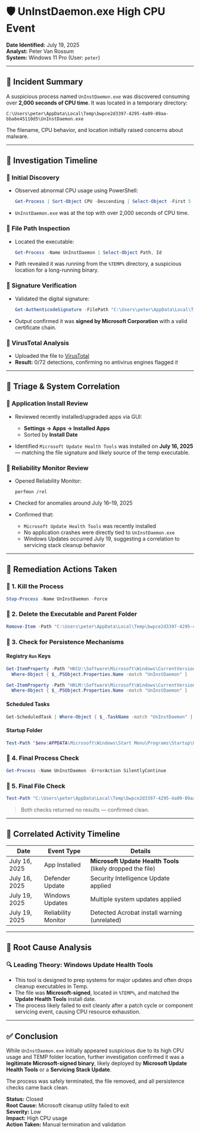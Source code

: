 # 🛡️ UnInstDaemon.exe High CPU Event

**Date Identified:** July 19, 2025  
**Analyst:** Peter Van Rossum  
**System:** Windows 11 Pro (User: `peter`)  

---

## 🧩 Incident Summary

A suspicious process named `UnInstDaemon.exe` was discovered consuming over **2,000 seconds of CPU time**. It was located in a temporary directory:

```
C:\Users\peter\AppData\Local\Temp\bwpce2d3397-4295-4a09-89aa-bba6e45110d5\UnInstDaemon.exe
```

The filename, CPU behavior, and location initially raised concerns about malware.

---

## 🧪 Investigation Timeline

### 🔹 Initial Discovery

- Observed abnormal CPU usage using PowerShell:
  ```powershell
  Get-Process | Sort-Object CPU -Descending | Select-Object -First 5
  ```
- `UnInstDaemon.exe` was at the top with over 2,000 seconds of CPU time.

### 🔹 File Path Inspection

- Located the executable:
  ```powershell
  Get-Process -Name UnInstDaemon | Select-Object Path, Id
  ```

- Path revealed it was running from the `%TEMP%` directory, a suspicious location for a long-running binary.

### 🔹 Signature Verification

- Validated the digital signature:
  ```powershell
  Get-AuthenticodeSignature -FilePath "C:\Users\peter\AppData\Local\Temp\bwpce2d3397-4295-4a09-89aa-bba6e45110d5\UnInstDaemon.exe"
  ```

- Output confirmed it was **signed by Microsoft Corporation** with a valid certificate chain.

### 🔹 VirusTotal Analysis

- Uploaded the file to [VirusTotal](https://virustotal.com)
- **Result:** 0/72 detections, confirming no antivirus engines flagged it

---

## 🧩 Triage & System Correlation

### 🔹 Application Install Review

- Reviewed recently installed/upgraded apps via GUI:
  - **Settings → Apps → Installed Apps**
  - Sorted by **Install Date**

- Identified `Microsoft Update Health Tools` was installed on **July 16, 2025** — matching the file signature and likely source of the temp executable.

### 🔹 Reliability Monitor Review

- Opened Reliability Monitor:
  ```shell
  perfmon /rel
  ```

- Checked for anomalies around July 16–19, 2025
- Confirmed that:
  - `Microsoft Update Health Tools` was recently installed
  - No application crashes were directly tied to `UnInstDaemon.exe`
  - Windows Updates occurred July 19, suggesting a correlation to servicing stack cleanup behavior

---

## 🧼 Remediation Actions Taken

### 🔸 1. Kill the Process

```powershell
Stop-Process -Name UnInstDaemon -Force
```

### 🔸 2. Delete the Executable and Parent Folder

```powershell
Remove-Item -Path "C:\Users\peter\AppData\Local\Temp\bwpce2d3397-4295-4a09-89aa-bba6e45110d5" -Recurse -Force
```

### 🔸 3. Check for Persistence Mechanisms

#### Registry `Run` Keys

```powershell
Get-ItemProperty -Path "HKCU:\Software\Microsoft\Windows\CurrentVersion\Run" |
  Where-Object { $_.PSObject.Properties.Name -match "UnInstDaemon" }

Get-ItemProperty -Path "HKLM:\Software\Microsoft\Windows\CurrentVersion\Run" |
  Where-Object { $_.PSObject.Properties.Name -match "UnInstDaemon" }
```

#### Scheduled Tasks

```powershell
Get-ScheduledTask | Where-Object { $_.TaskName -match "UnInstDaemon" }
```

#### Startup Folder

```powershell
Test-Path "$env:APPDATA\Microsoft\Windows\Start Menu\Programs\Startup\UnInstDaemon.lnk"
```

### 🔸 4. Final Process Check

```powershell
Get-Process -Name UnInstDaemon -ErrorAction SilentlyContinue
```

### 🔸 5. Final File Check

```powershell
Test-Path "C:\Users\peter\AppData\Local\Temp\bwpce2d3397-4295-4a09-89aa-bba6e45110d5\UnInstDaemon.exe"
```

> Both checks returned no results — confirmed clean.

---

## 📅 Correlated Activity Timeline

| Date        | Event Type         | Details |
|-------------|--------------------|---------|
| July 16, 2025 | App Installed      | **Microsoft Update Health Tools** (likely dropped the file) |
| July 16, 2025 | Defender Update    | Security Intelligence Update applied |
| July 19, 2025 | Windows Updates    | Multiple system updates applied |
| July 19, 2025 | Reliability Monitor | Detected Acrobat install warning (unrelated) |

---

## 🧠 Root Cause Analysis

### 🔍 Leading Theory: **Windows Update Health Tools**

- This tool is designed to prep systems for major updates and often drops cleanup executables in Temp.
- The file was **Microsoft-signed**, located in `%TEMP%`, and matched the **Update Health Tools** install date.
- The process likely failed to exit cleanly after a patch cycle or component servicing event, causing CPU resource exhaustion.

---

## ✅ Conclusion

While `UnInstDaemon.exe` initially appeared suspicious due to its high CPU usage and TEMP folder location, further investigation confirmed it was a **legitimate Microsoft-signed binary**, likely deployed by **Microsoft Update Health Tools** or a **Servicing Stack Update**.

The process was safely terminated, the file removed, and all persistence checks came back clean.

**Status:** Closed  
**Root Cause:** Microsoft cleanup utility failed to exit  
**Severity:** Low  
**Impact:** High CPU usage  
**Action Taken:** Manual termination and validation  
